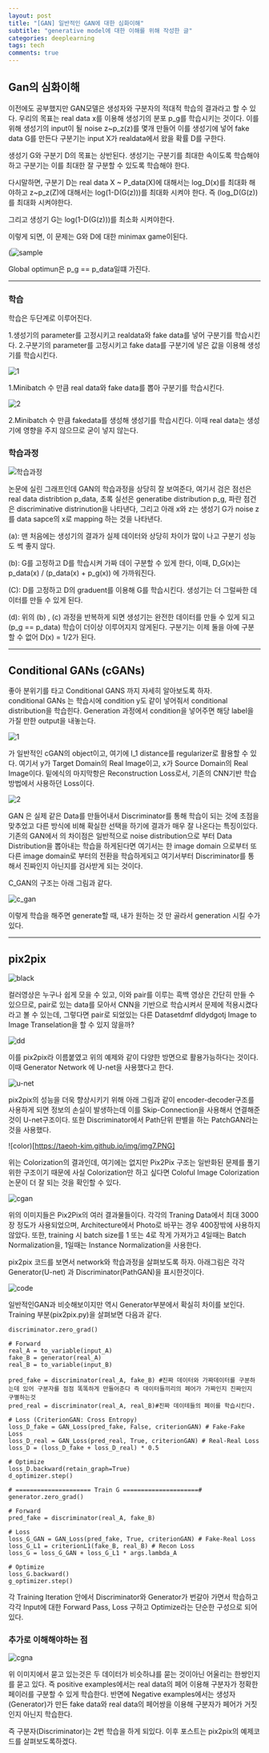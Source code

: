 ```yaml
---
layout: post
title: "[GAN] 일반적인 GAN에 대한 심화이해"
subtitle: "generative model에 대한 이해를 위해 작성한 글"
categories: deeplearning
tags: tech  
comments: true
---
```


## Gan의 심화이해

이전에도 공부했지만 GAN모델은 생성자와 구분자의 적대적 학습의 결과라고 할 수 있다. 우리의 목표는 real data x를 이용해 생성기의 분포 p_g를 학습시키는 것이다. 이를 위해 생성기의 input이 될 noise z~p_z(z)를 몇개 만들어 이를 생성기에 넣어 fake data G를 만든다 구분기는 input X가 realdata에서 왔을 확률 D를 구한다.

생성기 G와 구분기 D의 목표는 상반된다. 생성기는 구분기를 최대한 속이도록 학습해야하고 구분기는 이를 최대한 잘 구분할 수 있도록 학습해야 한다.

다시말하면, 구분기 D는 real data X ~ P_data(X)에 대해서는 log_D(x)를 최대화 해야하고 z~p_z(Z)에 대해서는 
log(1-D(G(z)))를 최대화 시켜야 한다. 즉 (log_D(G(z))를 최대화 시켜야한다.  

그리고 생성기 G는 log(1-D(G(z)))를 최소화 시켜야한다.

이렇게 되면, 이 문제는 G와 D에 대한 minimax game이된다.

(![sample](https://user-images.githubusercontent.com/65720894/89097844-9f4d3a00-d41d-11ea-9232-bd536be30eaa.PNG)

Global optimun은 p_g == p_data일떄 가진다. 

-------------------------

### 학습

학습은 두단계로 이루어진다.

1.생성기의 parameter를 고정시키고 realdata와 fake data를 넣어 구분기를 학습시킨다.
2.구분기의 parameter를 고정시키고 fake data를 구분기에 넣은 값을 이용해 생성기를 학습시킨다.

![1](https://img1.daumcdn.net/thumb/R1280x0/?scode=mtistory2&fname=https%3A%2F%2Ft1.daumcdn.net%2Fcfile%2Ftistory%2F999BD7405B36467918)

1.Minibatch 수 만큼 real data와 fake data를 뽑아 구분기를 학습시킨다.

![2](https://img1.daumcdn.net/thumb/R1280x0/?scode=mtistory2&fname=https%3A%2F%2Ft1.daumcdn.net%2Fcfile%2Ftistory%2F99B3CF405B3646792D)

2.Minibatch 수 만큼 fakedata를 생성해 생성기를 학습시킨다. 이때 real data는 생성기에 영향을 주지 않으므로 굳이 넣지 않는다. 

### 학습과정

![학습과정](https://img1.daumcdn.net/thumb/R1280x0/?scode=mtistory2&fname=https%3A%2F%2Ft1.daumcdn.net%2Fcfile%2Ftistory%2F996C5B4F5B363E472B)

논문에 실린 그래프인데 GAN의 학습과정을 상당히 잘 보여준다, 여기서 검은 점선은 real data distribtion p_data, 초록 실선은 generatibe distribution p_g, 파란 점건은 discriminative distrinution을 나타낸다, 그리고 아래 x와 z는 생성기 G가 noise z를 data sapce의 x로 mapping 하는 것을 나타낸다.

(a): 맨 처음에는 생성기의 결과가 실제 데이터와 상당히 차이가 많이 나고 구분기 성능도 썩 좋지 않다. 

(b): G를 고정하고 D를 학습시켜 가짜 데이 구분할 수 있게 한다, 이때, D_G(x)는 p_data(x) / (p_data(x) + p_g(x)) 에 가까워진다. 

(C): D를 고정하고 D의 graduent를 이용해 G를 학습시킨다. 생성기는 더 그럴싸한 데이터를 만들 수 있게 된다.

(d): 위의 (b) , (c) 과정을 반복하게 되면 생성기는 완전한 데이터를 만들 수 있게 되고(p_g == p_data) 학습이 더이상 이루어지지 않게된다. 구분기는 이제 둘을 아예 구분할 수 없어 D(x) = 1/2가 된다.
 
 
 ---------------------------------------------------
 
 ## Conditional GANs (cGANs)
 
 좋아 분위기를 타고 Conditional GANS 까지 자세히 알아보도록 하자.  
 conditional GANs 는 학습시에 condition y도 같이 넣어줘서 conditional distribution을 학습힌다. Generation 과정에서 condition을 넣어주면 해당 label을 가질 만한 output을 내놓는다.
 
 ![1](https://user-images.githubusercontent.com/65720894/89120107-85c7f300-d4ee-11ea-8c67-ca7f6fa1a354.PNG)

가 일반적인 cGAN의 object이고, 여기에 l_1 distance를 regularizer로 활용할 수 있다. 여기서 y가 Target Domain의 Real Image이고, x가 Source Domain의 Real Image이다. 밑에식의 마지막항은 Reconstruction Loss로서, 기존의 CNN기반 학습 방법에서 사용하던 Loss이다.

![2](https://user-images.githubusercontent.com/65720894/89120125-b3ad3780-d4ee-11ea-875a-33b41673cec0.PNG)

GAN 은 실제 같은 Data를 만들어내서 Discriminator를 통해 학습이 되는 것에 초점을 맞추었고 다른 방식에 비해 확실한 선택을 하기에 결과가 매우 잘 나온다는 특징이있다. 기존의 GAN에서 의 차이점은 일반적으로 noise distribution으로 부터 Data Distribution을 뽑아내는 학습을 하게된다면 여기서는 한 image domain 으로부터 또다른 image domain로 부터의 전환을 학습하게되고 여기서부터 Discriminator를 통해서 진짜인지 아닌지를 검사받게 되는 것이다.





C_GAN의 구조는 아래 그림과 같다.

![c_gan](https://t1.daumcdn.net/cfile/tistory/21152734595761630F)

이렇게 학습을 해주면 generate할 때, 내가 원하는 것 만 골라서 generation 시킬 수가 있다. 


---------------------------------------

## pix2pix

![black](https://taeoh-kim.github.io/img/img1.PNG)

컬러영상은 누구나 쉽게 모을 수 있고, 이와 pair를 이루는 흑백 영상은 간단히 만들 수 있으므로, pair로 있는 data를 모아서 CNN을 기반으로 학습시켜서 문제에 적용시켰다 라고 볼 수 있는데, 그렇다면 pair로 되었있는 다른 Datasetdmf dldydgotj Image to Image Transelation을 할 수 있지 않을까?

![dd](https://taeoh-kim.github.io/img/img2.PNG)

이를 pix2pix라 이름붙였고 위의 예제와 같이 다양한 방면으로 활용가능하다는 것이다. 이때 Generator Network 에 U-net을 사용했다고 한다.

![u-net](https://taeoh-kim.github.io/img/img4-2.PNG)

pix2pix의 성능을 더욱 향상시키기 위해 아래 그림과 같이 encoder-decoder구조를 사용하게 되면 정보의 손실이 발생하는데 이를 Skip-Connection을 사용해서 연결해준것이 U-net구조이다. 또한 Discriminator에서 Path단위 판별을 하는 PatchGAN라는 것을 사용했다.

![color)[https://taeoh-kim.github.io/img/img7.PNG]

위는 Colorization의 결과인데, 여기에는 없지만 Pix2Pix 구조는 일반화된 문제를 풀기 위한 구조이기 때문에 사실 Colorization만 하고 싶다면 Coloful Image Colorization 논문이 더 잘 되는 것을 확인할 수 있다.

![cgan](https://taeoh-kim.github.io/img/img8-3.PNG)

위의 이미지들은 Pix2Pix의 여러 결과물들이다. 각각의 Traning Data에서 최대 3000장 정도가 사용되었으며, Architecture에서 Photo로 바꾸는 경우 400장밖에 사용하지 않았다. 또한, training 시 batch size를 1 또는 4로 작게 가져가고 4일때는 Batch Normalization을, 1일때는 Instance Normalization을 사용한다.


pix2pix 코드를 보면서 network와 학습과정을 살펴보도록 하자. 아래그림은 각각 Generator(U-net) 과 Discriminator(PathGAN)을 표시한것이다.

![code](https://taeoh-kim.github.io/img/code1.PNG)

일반적인GAN과 비슷해보이지만 역시 Generator부분에서 확실히 차이를 보인다. Training 부분(pix2pix.py)을 살펴보면 다음과 같다.

```
discriminator.zero_grad()

# Forward
real_A = to_variable(input_A)
fake_B = generator(real_A)
real_B = to_variable(input_B)

pred_fake = discriminator(real_A, fake_B) #진짜 데이터와 가짜데이터를 구분하는데 있어 구분자를 점점 똑똑하게 만들어준다 즉 데이터들끼리의 페어가 가짜인지 진짜인지 구별하는것 
pred_real = discriminator(real_A, real_B)#진짜 데이테들의 페이를 학습시킨다.

# Loss (CriterionGAN: Cross Entropy)
loss_D_fake = GAN_Loss(pred_fake, False, criterionGAN) # Fake-Fake Loss
loss_D_real = GAN_Loss(pred_real, True, criterionGAN) # Real-Real Loss
loss_D = (loss_D_fake + loss_D_real) * 0.5

# Optimize
loss_D.backward(retain_graph=True)
d_optimizer.step()

# ===================== Train G =====================#
generator.zero_grad()

# Forward
pred_fake = discriminator(real_A, fake_B)

# Loss
loss_G_GAN = GAN_Loss(pred_fake, True, criterionGAN) # Fake-Real Loss
loss_G_L1 = criterionL1(fake_B, real_B) # Recon Loss
loss_G = loss_G_GAN + loss_G_L1 * args.lambda_A

# Optimize
loss_G.backward()
g_optimizer.step()

```


각 Training Iteration 안에서 Discriminator와 Generator가 번갈아 가면서 학습하고 각각 Input에 대한 Forward Pass, Loss 구하고 Optimize라는 단순한 구성으로 되어 있다.

### 추가로 이해해야하는 점

![cgna](https://taeoh-kim.github.io/img/img4.PNG)

위 이미지에서 묻고 있는것은 두 데이터가 비슷하냐를 묻는 것이아닌 어울리는 한쌍인지를 묻고 있다. 즉 positive examples에서는 real data의 페어 이용해 구분자가 정확한 페이러를 구분할 수 있게 학습한다. 반면에 Negative examples에서는 생성자(Generator)가 만든 fake data와 real data의 페어쌍을 이용해 구분자가 페어가 거짓인지 아닌지 학습한다. 

즉 구분자(Discriminator)는 2번 학습을 하게 되있다. 이후 포스트는 pix2pix의 예제코드를 살펴보도록하겠다.






 
 
 
 
 
 

